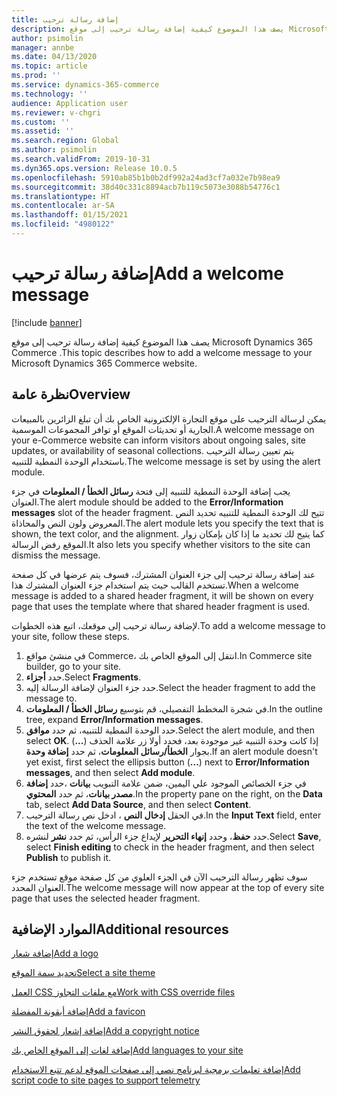 ```yaml
---
title: إضافة رسالة ترحيب
description: يصف هذا الموضوع كيفية إضافة رسالة ترحيب إلى موقع Microsoft Dynamics 365 Commerce .
author: psimolin
manager: annbe
ms.date: 04/13/2020
ms.topic: article
ms.prod: ''
ms.service: dynamics-365-commerce
ms.technology: ''
audience: Application user
ms.reviewer: v-chgri
ms.custom: ''
ms.assetid: ''
ms.search.region: Global
ms.author: psimolin
ms.search.validFrom: 2019-10-31
ms.dyn365.ops.version: Release 10.0.5
ms.openlocfilehash: 5910ab85b1b0b2df992a24ad3cf7a032e7b98ea9
ms.sourcegitcommit: 38d40c331c8894acb7b119c5073e3088b54776c1
ms.translationtype: HT
ms.contentlocale: ar-SA
ms.lasthandoff: 01/15/2021
ms.locfileid: "4980122"
---
```

# <a name="add-a-welcome-message"></a><span data-ttu-id="45240-103">إضافة رسالة ترحيب</span><span class="sxs-lookup"><span data-stu-id="45240-103">Add a welcome message</span></span>


[!include [banner](includes/banner.md)]

<span data-ttu-id="45240-104">يصف هذا الموضوع كيفية إضافة رسالة ترحيب إلى موقع Microsoft Dynamics 365 Commerce .</span><span class="sxs-lookup"><span data-stu-id="45240-104">This topic describes how to add a welcome message to your Microsoft Dynamics 365 Commerce website.</span></span>

## <a name="overview"></a><span data-ttu-id="45240-105">نظرة عامة</span><span class="sxs-lookup"><span data-stu-id="45240-105">Overview</span></span>

<span data-ttu-id="45240-106">يمكن لرسالة الترحيب على موقع التجارة الإلكترونية الخاص بك أن تبلغ الزائرين بالمبيعات الجارية أو تحديثات الموقع أو توافر المجموعات الموسمية.</span><span class="sxs-lookup"><span data-stu-id="45240-106">A welcome message on your e-Commerce website can inform visitors about ongoing sales, site updates, or availability of seasonal collections.</span></span> <span data-ttu-id="45240-107">يتم تعيين رسالة الترحيب باستخدام الوحدة النمطية للتنبيه.</span><span class="sxs-lookup"><span data-stu-id="45240-107">The welcome message is set by using the alert module.</span></span>

<span data-ttu-id="45240-108">يجب إضافة الوحدة النمطية للتنبيه إلى فتحة **رسائل الخطأ / المعلومات** في جزء العنوان.</span><span class="sxs-lookup"><span data-stu-id="45240-108">The alert module should be added to the **Error/Information messages** slot of the header fragment.</span></span> <span data-ttu-id="45240-109">تتيح لك الوحدة النمطية للتنبيه تحديد النص المعروض ولون النص والمحاذاة.</span><span class="sxs-lookup"><span data-stu-id="45240-109">The alert module lets you specify the text that is shown, the text color, and the alignment.</span></span> <span data-ttu-id="45240-110">كما يتيح لك تحديد ما إذا كان بإمكان زوار الموقع رفض الرسالة.</span><span class="sxs-lookup"><span data-stu-id="45240-110">It also lets you specify whether visitors to the site can dismiss the message.</span></span>

<span data-ttu-id="45240-111">عند إضافة رسالة ترحيب إلى جزء العنوان المشترك، فسوف يتم عرضها في كل صفحة تستخدم القالب حيث يتم استخدام جزء العنوان المشترك هذا.</span><span class="sxs-lookup"><span data-stu-id="45240-111">When a welcome message is added to a shared header fragment, it will be shown on every page that uses the template where that shared header fragment is used.</span></span>

<span data-ttu-id="45240-112">لإضافة رسالة ترحيب إلى موقعك، اتبع هذه الخطوات.</span><span class="sxs-lookup"><span data-stu-id="45240-112">To add a welcome message to your site, follow these steps.</span></span>

1. <span data-ttu-id="45240-113">في منشئ مواقع Commerce، انتقل إلى الموقع الخاص بك.</span><span class="sxs-lookup"><span data-stu-id="45240-113">In Commerce site builder, go to your site.</span></span>
1. <span data-ttu-id="45240-114">حدد **أجزاء**.</span><span class="sxs-lookup"><span data-stu-id="45240-114">Select **Fragments**.</span></span>
1. <span data-ttu-id="45240-115">حدد جزء العنوان لإضافة الرسالة إليه.</span><span class="sxs-lookup"><span data-stu-id="45240-115">Select the header fragment to add the message to.</span></span>
1. <span data-ttu-id="45240-116">في شجرة المخطط التفصيلي، قم بتوسيع **رسائل الخطأ / المعلومات**.</span><span class="sxs-lookup"><span data-stu-id="45240-116">In the outline tree, expand **Error/Information messages**.</span></span>
1. <span data-ttu-id="45240-117">حدد الوحدة النمطية للتنبيه، ثم حدد **موافق**.</span><span class="sxs-lookup"><span data-stu-id="45240-117">Select the alert module, and then select **OK**.</span></span> <span data-ttu-id="45240-118">إذا كانت وحدة التنبيه غير موجودة بعد، فحدد أولا زر علامة الحذف (**...**) بجوار **الخطأ/رسائل المعلومات**، ثم حدد **إضافة وحدة**.</span><span class="sxs-lookup"><span data-stu-id="45240-118">If an alert module doesn't yet exist, first select the ellipsis button (**...**) next to **Error/Information messages**, and then select **Add module**.</span></span>
1. <span data-ttu-id="45240-119">في جزء الخصائص الموجود علي اليمين، ضمن علامة التبويب **بيانات** ،حدد **إضافة مصدر بيانات**، ثم حدد **المحتوي**.</span><span class="sxs-lookup"><span data-stu-id="45240-119">In the property pane on the right, on the **Data** tab, select **Add Data Source**, and then select **Content**.</span></span>
1. <span data-ttu-id="45240-120">في الحقل **إدخال النص** ، ادخل نص رسالة الترحيب.</span><span class="sxs-lookup"><span data-stu-id="45240-120">In the **Input Text** field, enter the text of the welcome message.</span></span>
1. <span data-ttu-id="45240-121">حدد **حفظ**، وحدد **إنهاء التحرير** لإيداع جزء الرأس، ثم حدد **نشر** لنشره.</span><span class="sxs-lookup"><span data-stu-id="45240-121">Select **Save**, select **Finish editing** to check in the header fragment, and then select **Publish** to publish it.</span></span> 

<span data-ttu-id="45240-122">سوف تظهر رسالة الترحيب الآن في الجزء العلوي من كل صفحة موقع تستخدم جزء العنوان المحدد.</span><span class="sxs-lookup"><span data-stu-id="45240-122">The welcome message will now appear at the top of every site page that uses the selected header fragment.</span></span>

## <a name="additional-resources"></a><span data-ttu-id="45240-123">الموارد الإضافية</span><span class="sxs-lookup"><span data-stu-id="45240-123">Additional resources</span></span>

[<span data-ttu-id="45240-124">إضافة شعار</span><span class="sxs-lookup"><span data-stu-id="45240-124">Add a logo</span></span>](add-logo.md)

[<span data-ttu-id="45240-125">تحديد سمة الموقع</span><span class="sxs-lookup"><span data-stu-id="45240-125">Select a site theme</span></span>](select-site-theme.md)

[<span data-ttu-id="45240-126">العمل CSS مع ملفات التجاوز</span><span class="sxs-lookup"><span data-stu-id="45240-126">Work with CSS override files</span></span>](css-override-files.md)

[<span data-ttu-id="45240-127">إضافة أيقونة المفضلة</span><span class="sxs-lookup"><span data-stu-id="45240-127">Add a favicon</span></span>](add-favicon.md)

[<span data-ttu-id="45240-128">إضافة إشعار لحقوق النشر</span><span class="sxs-lookup"><span data-stu-id="45240-128">Add a copyright notice</span></span>](add-copyright-notice.md)

[<span data-ttu-id="45240-129">إضافة لغات إلى الموقع الخاص بك</span><span class="sxs-lookup"><span data-stu-id="45240-129">Add languages to your site</span></span>](add-languages-to-site.md)

[<span data-ttu-id="45240-130">إضافة تعليمات برمجية لبرنامج نصي إلى صفحات الموقع لدعم تتبع الاستخدام</span><span class="sxs-lookup"><span data-stu-id="45240-130">Add script code to site pages to support telemetry</span></span>](add-telemetry.md)

